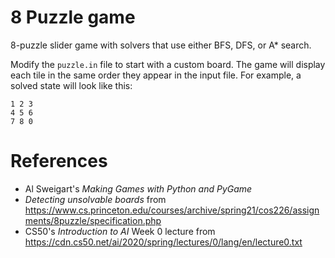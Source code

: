 # 8 Puzzle game

8-puzzle slider game with solvers that use either BFS, DFS, or A\* search.

Modify the `puzzle.in` file to start with a custom board. The game will display each tile in the same order they appear in the input file. For example, a solved state will look like this:

```
1 2 3
4 5 6
7 8 0
```

# References

* Al Sweigart's _Making Games with Python and PyGame_
* _Detecting unsolvable boards_ from https://www.cs.princeton.edu/courses/archive/spring21/cos226/assignments/8puzzle/specification.php
* CS50's _Introduction to AI_ Week 0 lecture from https://cdn.cs50.net/ai/2020/spring/lectures/0/lang/en/lecture0.txt
